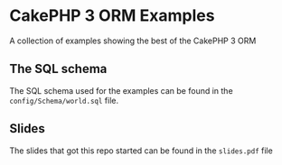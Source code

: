 # CakePHP 3 ORM Examples

A collection of examples showing the best of the CakePHP 3 ORM

## The SQL schema

The SQL schema used for the examples can be found in the `config/Schema/world.sql` file.

## Slides

The slides that got this repo started can be found in the `slides.pdf` file
